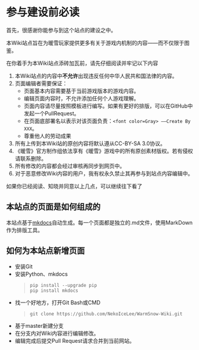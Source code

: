 # 参与建设前必读
首先，很感谢你能参与到这个站点的建设之中。

本Wiki站点旨在为暖雪玩家提供更多有关于游戏内机制的内容——而不仅限于图鉴。

在你着手为本Wiki站点添砖加瓦前，请先仔细阅读并牢记以下内容

1. 本Wiki站点的内容中**不允许**出现违反任何中华人民共和国法律的内容。
2. 页面编辑者需要保证：
    - 页面基本内容需要基于当前游戏版本的游戏内容。
    - 编辑页面内容时，不允许添加任何个人游戏理解。
    - 页面内容请尽量按照模板进行编写。如果有更好的排版，可以在GitHub中发起一个PullRequest。
    - 在页面底部署名以表示对该页面负责：`<font color=Gray> ——Create By XXX`。
    - 尊重他人的劳动成果
3. 所有上传到本Wiki站的原创内容将默认遵从CC-BY-SA 3.0协议。
4. 《暖雪》官方制作组依法享有《暖雪》游戏中的所有原创素材版权。若有侵权请联系删除。
5. 所有修改的内容都会经过审核再同步到网页中。
6. 对于恶意修改Wiki内容的用户，我有权永久禁止其再参与到站点内容编辑中。

如果你已经阅读、知晓并同意以上几点，可以继续往下看了

## 本站点的页面是如何组成的

本站点基于[mkdocs](https://www.mkdocs.org/)自动生成。每一个页面都是独立的.md文件，使用MarkDown作为排版工具。

## 如何为本站点新增页面
- 安装Git
- 安装Python、mkdocs  
    > `pip install --upgrade pip`  
    > `pip install mkdocs`
- 找一个好地方，打开Git Bash或CMD
    > `git clone https://github.com/NekoIceLee/WarmSnow-Wiki.git`
- 基于master新建分支
- 在分支内对Wiki内容进行编辑修改。
- 编辑完成后提交Pull Request请求合并到当前网站。



